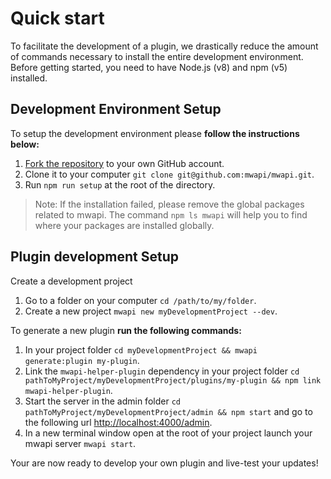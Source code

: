 # Quick start

To facilitate the development of a plugin, we drastically reduce the amount of commands necessary to install the entire development environment. Before getting started, you need to have Node.js (v8)  and npm (v5) installed.

## Development Environment Setup

To setup the development environment please **follow the instructions below:**

1. [Fork the repository](https://github.com/mwapi/mwapi) to your own GitHub account.
2. Clone it to your computer `git clone git@github.com:mwapi/mwapi.git`.
3. Run `npm run setup` at the root of the directory.

> Note: If the installation failed, please remove the global packages related to mwapi. The command `npm ls mwapi` will help you to find where your packages are installed globally.

## Plugin development Setup

Create a development project

1. Go to a folder on your computer `cd /path/to/my/folder`.
2. Create a new project `mwapi new myDevelopmentProject --dev`.

To generate a new plugin **run the following commands:**
1. In your project folder `cd myDevelopmentProject && mwapi generate:plugin my-plugin`.
2. Link the `mwapi-helper-plugin` dependency in your project folder `cd pathToMyProject/myDevelopmentProject/plugins/my-plugin && npm link mwapi-helper-plugin`.
3. Start the server in the admin folder `cd pathToMyProject/myDevelopmentProject/admin && npm start` and go to the following url [http://localhost:4000/admin](http://localhost:4000/admin).
4. In a new terminal window open at the root of your project launch your mwapi server `mwapi start`.


Your are now ready to develop your own plugin and live-test your updates! 
